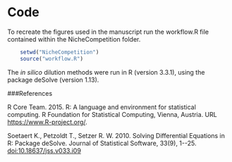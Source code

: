 Code
=============================


To recreate the figures used in the manuscript run the workflow.R file contained within the NicheCompetition folder.

```r
	setwd("NicheCompetition")
	source("workflow.R")
```


The *in silico* dilution methods were run in R (version 3.3.1), using the package deSolve (version 1.13).


###References

R Core Team. 2015. R: A language and environment for statistical computing. R Foundation for Statistical Computing, Vienna, Austria. URL https://www.R-project.org/.

Soetaert K., Petzoldt T., Setzer R. W. 2010. Solving Differential Equations in R: Package deSolve. Journal of Statistical Software, 33(9), 1--25. [doi:10.18637/jss.v033.i09](http://dx.doi.org/10.18637/jss.v033.i09)
